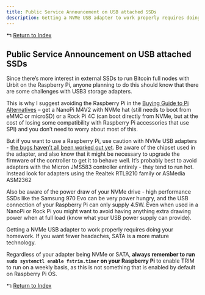 ```yaml
---
title: Public Service Announcement on USB attached SSDs
description: Getting a NVMe USB adapter to work properly requires doing your homework.
---
```


↰ [Return to Index](index.md)

## Public Service Announcement on USB attached SSDs

Since there’s more interest in external SSDs to run Bitcoin full nodes with Urbit on the Raspberry Pi, anyone planning to do this should know that there are some challenges with USB3 storage adapters.

This is why I suggest avoiding the Raspberry Pi in the [Buying Guide to Pi Alternatives](Buying_Guide.md) – get a NanoPi M4V2 with NVMe hat (still needs to boot from eMMC or microSD) or a Rock Pi 4C (can boot directly from NVMe, but at the cost of losing some compatibility with Raspberry Pi accessories that use SPI) and you don’t need to worry about most of this.

But if you want to use a Raspberry Pi, use caution with NVMe USB adapters - [the bugs haven’t all been worked out yet](https://forums.anandtech.com/threads/stable-nvme-usb-adapter.2572973). Be aware of the chipset used in the adapter, and also know that it might be necessary to upgrade the firmware of the controller to get it to behave well. It’s probably best to avoid adapters with the Micron JMS583 controller entirely - they tend to run hot. Instead look for adapters using the Realtek RTL9210 family or ASMedia ASM2362

Also be aware of the power draw of your NVMe drive - high performance SSDs like the Samsung 970 Evo can be very power hungry, and the USB connection of your Raspberry Pi can only supply 4.5W. Even when used in a NanoPi or Rock Pi you might want to avoid having anything extra drawing power when at full load (know what your USB power supply can provide).

Getting a NVMe USB adapter to work properly requires doing your homework. If you want fewer headaches, SATA is a more mature technology.

Regardless of your adapter being NVMe or SATA, **always remember to run `sudo systemctl enable fstrim.timer` on your Raspberry Pi** to enable TRIM to run on a weekly basis, as this is not something that is enabled by default on Raspberry Pi OS.

↰ [Return to Index](index.md)
